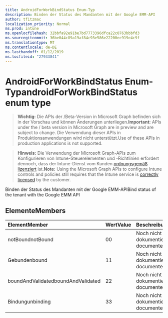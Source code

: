 ```yaml
---
title: AndroidForWorkBindStatus Enum-Typ
description: Binden der Status des Mandanten mit der Google EMM-API
author: tfitzmac
localization_priority: Normal
ms.prod: intune
ms.openlocfilehash: 32bbfa92e91be7bd7773396dfca22c0763bbbfd3
ms.sourcegitcommit: 36be044c89a19af84c93e586e22200ec919e4c9f
ms.translationtype: MT
ms.contentlocale: de-DE
ms.lasthandoff: 01/12/2019
ms.locfileid: "27933841"
---
```

# <a name="androidforworkbindstatus-enum-type"></a><span data-ttu-id="b1c5c-103">AndroidForWorkBindStatus Enum-Typ</span><span class="sxs-lookup"><span data-stu-id="b1c5c-103">androidForWorkBindStatus enum type</span></span>

> <span data-ttu-id="b1c5c-104">**Wichtig:** Die APIs der /Beta-Version in Microsoft Graph befinden sich in der Vorschau und können Änderungen unterliegen.</span><span class="sxs-lookup"><span data-stu-id="b1c5c-104">**Important:** APIs under the / beta version in Microsoft Graph are in preview and are subject to change.</span></span> <span data-ttu-id="b1c5c-105">Die Verwendung dieser APIs in Produktionsanwendungen wird nicht unterstützt.</span><span class="sxs-lookup"><span data-stu-id="b1c5c-105">Use of these APIs in production applications is not supported.</span></span>

> <span data-ttu-id="b1c5c-106">**Hinweis:** Die Verwendung der Microsoft Graph-APIs zum Konfigurieren von Intune-Steuerelementen und -Richtlinien erfordert dennoch, dass der Intune-Dienst vom Kunden [ordnungsgemäß lizenziert](https://go.microsoft.com/fwlink/?linkid=839381) ist.</span><span class="sxs-lookup"><span data-stu-id="b1c5c-106">**Note:** Using the Microsoft Graph APIs to configure Intune controls and policies still requires that the Intune service is [correctly licensed](https://go.microsoft.com/fwlink/?linkid=839381) by the customer.</span></span>

<span data-ttu-id="b1c5c-107">Binden der Status des Mandanten mit der Google EMM-API</span><span class="sxs-lookup"><span data-stu-id="b1c5c-107">Bind status of the tenant with the Google EMM API</span></span>
## <a name="members"></a><span data-ttu-id="b1c5c-108">Elemente</span><span class="sxs-lookup"><span data-stu-id="b1c5c-108">Members</span></span>
|<span data-ttu-id="b1c5c-109">Element</span><span class="sxs-lookup"><span data-stu-id="b1c5c-109">Member</span></span>|<span data-ttu-id="b1c5c-110">Wert</span><span class="sxs-lookup"><span data-stu-id="b1c5c-110">Value</span></span>|<span data-ttu-id="b1c5c-111">Beschreibung</span><span class="sxs-lookup"><span data-stu-id="b1c5c-111">Description</span></span>|
|:---|:---|:---|
|<span data-ttu-id="b1c5c-112">notBound</span><span class="sxs-lookup"><span data-stu-id="b1c5c-112">notBound</span></span>|<span data-ttu-id="b1c5c-113">0</span><span class="sxs-lookup"><span data-stu-id="b1c5c-113">0</span></span>|<span data-ttu-id="b1c5c-114">Noch nicht dokumentiert</span><span class="sxs-lookup"><span data-stu-id="b1c5c-114">Not yet documented</span></span>|
|<span data-ttu-id="b1c5c-115">Gebunden</span><span class="sxs-lookup"><span data-stu-id="b1c5c-115">bound</span></span>|<span data-ttu-id="b1c5c-116">1</span><span class="sxs-lookup"><span data-stu-id="b1c5c-116">1</span></span>|<span data-ttu-id="b1c5c-117">Noch nicht dokumentiert</span><span class="sxs-lookup"><span data-stu-id="b1c5c-117">Not yet documented</span></span>|
|<span data-ttu-id="b1c5c-118">boundAndValidated</span><span class="sxs-lookup"><span data-stu-id="b1c5c-118">boundAndValidated</span></span>|<span data-ttu-id="b1c5c-119">2</span><span class="sxs-lookup"><span data-stu-id="b1c5c-119">2</span></span>|<span data-ttu-id="b1c5c-120">Noch nicht dokumentiert</span><span class="sxs-lookup"><span data-stu-id="b1c5c-120">Not yet documented</span></span>|
|<span data-ttu-id="b1c5c-121">Bindung</span><span class="sxs-lookup"><span data-stu-id="b1c5c-121">unbinding</span></span>|<span data-ttu-id="b1c5c-122">3</span><span class="sxs-lookup"><span data-stu-id="b1c5c-122">3</span></span>|<span data-ttu-id="b1c5c-123">Noch nicht dokumentiert</span><span class="sxs-lookup"><span data-stu-id="b1c5c-123">Not yet documented</span></span>|





